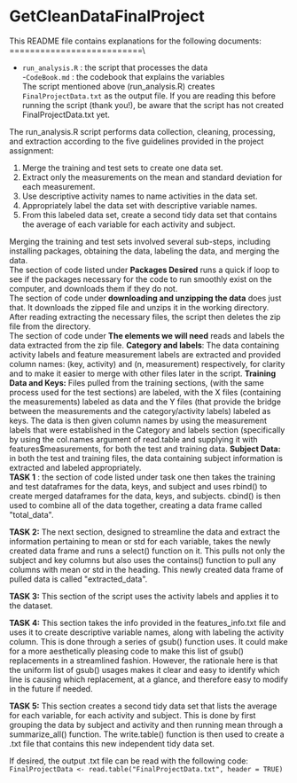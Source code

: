 # GetCleanDataFinalProject

This README file contains explanations for the following documents:\
==========================\
- `run_analysis.R` : the script that processes the data\
-`CodeBook.md` : the codebook that explains the variables\
The script mentioned above (run_analysis.R) creates `FinalProjectData.txt` as the output file. If you are reading this before running the script (thank you!), be aware that the script has not created FinalProjectData.txt yet.

The run_analysis.R script performs data collection, cleaning, processing, and extraction according to the five guidelines provided in the project assignment:

1.  Merge the training and test sets to create one data set.
2.  Extract only the measurements on the mean and standard deviation for each measurement.
3.  Use descriptive activity names to name activities in the data set.
4.  Appropriately label the data set with descriptive variable names.
5.  From this labeled data set, create a second tidy data set that contains the average of each variable for each activity and subject.

Merging the training and test sets involved several sub-steps, including installing packages, obtaining the data, labeling the data, and merging the data.\
The section of code listed under **Packages Desired** runs a quick if loop to see if the packages necessary for the code to run smoothly exist on the computer, and downloads them if they do not.\
The section of code under **downloading and unzipping the data** does just that. It downloads the zipped file and unzips it in the working directory. After reading extracting the necessary files, the script then deletes the zip file from the directory.\
The section of code under **The elements we will need** reads and labels the data extracted from the zip file. **Category and labels**: The data containing activity labels and feature measurement labels are extracted and provided column names: (key, activity) and (n, measurement) respectively, for clarity and to make it easier to merge with other files later in the script. **Training Data and Keys:** Files pulled from the training sections, (with the same process used for the test sections) are labeled, with the X files (containing the measurements) labeled as data and the Y files (that provide the bridge between the measurements and the category/activity labels) labeled as keys. The data is then given column names by using the measurement labels that were established in the Category and labels section (specifically by using the col.names argument of read.table and supplying it with features\$measurements, for both the test and training data. **Subject Data:** in both the test and training files, the data containing subject information is extracted and labeled appropriately.\
**TASK 1** : the section of code listed under task one then takes the training and test dataframes for the data, keys, and subject and uses rbind() to create merged dataframes for the data, keys, and subjects. cbind() is then used to combine all of the data together, creating a data frame called "total_data".

**TASK 2:** The next section, designed to streamline the data and extract the information pertaining to mean or std for each variable, takes the newly created data frame and runs a select() function on it. This pulls not only the subject and key columns but also uses the contains() function to pull any columns with mean or std in the heading. This newly created data frame of pulled data is called "extracted_data".

**TASK 3:** This section of the script uses the activity labels and applies it to the dataset.

**TASK 4:** This section takes the info provided in the features_info.txt file and uses it to create descriptive variable names, along with labeling the activity column. This is done through a series of gsub() function uses. It could make for a more aesthetically pleasing code to make this list of gsub() replacements in a streamlined fashion. However, the rationale here is that the uniform list of gsub() usages makes it clear and easy to identify which line is causing which replacement, at a glance, and therefore easy to modify in the future if needed.

**TASK 5:** This section creates a second tidy data set that lists the average for each variable, for each activity and subject. This is done by first grouping the data by subject and activity and then running mean through a summarize_all() function. The write.table() function is then used to create a .txt file that contains this new independent tidy data set.

If desired, the output .txt file can be read with the following code:\
`FinalProjectData <- read.table("FinalProjectData.txt", header = TRUE)`
